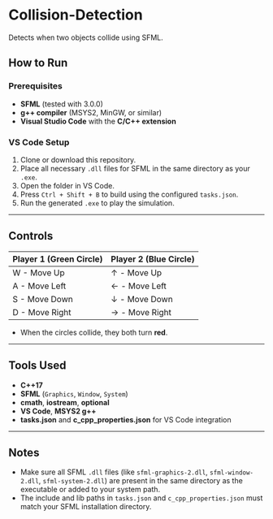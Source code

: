 # Collision-Detection
Detects when two objects collide using SFML.
## How to Run

### Prerequisites

- **SFML** (tested with 3.0.0)
- **g++ compiler** (MSYS2, MinGW, or similar)
- **Visual Studio Code** with the **C/C++ extension**

### VS Code Setup

1. Clone or download this repository.
2. Place all necessary `.dll` files for SFML in the same directory as your `.exe`.
3. Open the folder in VS Code.
4. Press `Ctrl + Shift + B` to build using the configured `tasks.json`.
5. Run the generated `.exe` to play the simulation.

---

## Controls

| Player 1 (Green Circle) | Player 2 (Blue Circle) |
|-------------------------|------------------------|
| W - Move Up             | ↑ - Move Up            |
| A - Move Left           | ← - Move Left          |
| S - Move Down           | ↓ - Move Down          |
| D - Move Right          | → - Move Right         |

- When the circles collide, they both turn **red**.

---

## Tools Used

- **C++17**
- **SFML** (`Graphics`, `Window`, `System`)
- **cmath**, **iostream**, **optional**
- **VS Code**, **MSYS2 g++**
- **tasks.json** and **c_cpp_properties.json** for VS Code integration

---

## Notes

- Make sure all SFML `.dll` files (like `sfml-graphics-2.dll`, `sfml-window-2.dll`, `sfml-system-2.dll`) are present in the same directory as the executable or added to your system path.
- The include and lib paths in `tasks.json` and `c_cpp_properties.json` must match your SFML installation directory.

